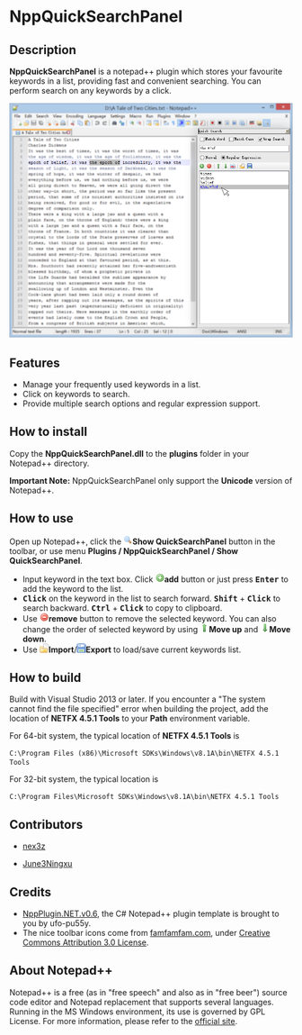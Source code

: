 # NppQuickSearchPanel

## Description

**NppQuickSearchPanel** is a notepad++ plugin which stores your favourite keywords in a list, providing fast and convenient searching. You can perform search on any keywords by a click.

![screenshot][1]


## Features

- Manage your frequently used keywords in a list. 
- Click on keywords to search.
- Provide multiple search options and regular expression support.


## How to install 

Copy the **NppQuickSearchPanel.dll** to the **plugins** folder in your Notepad++ directory.

**Important Note:** NppQuickSearchPanel only support the **Unicode** version of Notepad++.


## How to use

Open up Notepad++, click the ![pluginicon][2]**Show QuickSearchPanel** button in the toolbar, or use menu **Plugins / NppQuickSearchPanel / Show QuickSearchPanel**.

- Input keyword in the text box. Click ![add][3]**add** button or just press <kbd>**Enter**</kbd> to add the keyword to the list. 
- <kbd>**Click**</kbd> on the keyword in the list to search forward. <kbd>**Shift**</kbd> + <kbd>**Click**</kbd> to search backward. <kbd>**Ctrl**</kbd> + <kbd>**Click**</kbd> to copy to clipboard.
- Use ![remove][4]**remove** button to remove the selected keyword. You can also change the order of selected keyword by using ![moveup][5]**Move up** and ![movedown][6]**Move down**.
- Use ![import][7]**Import**/![export][8]**Export** to load/save current keywords list.


## How to build

Build with Visual Studio 2013 or later. If you encounter a "The system cannot find the file specified" error when building the project, add the location of **NETFX 4.5.1 Tools** to your **Path** environment variable. 

For 64-bit system, the typical location of **NETFX 4.5.1 Tools** is 
```
C:\Program Files (x86)\Microsoft SDKs\Windows\v8.1A\bin\NETFX 4.5.1 Tools
```

For 32-bit system, the typical location is 
```
C:\Program Files\Microsoft SDKs\Windows\v8.1A\bin\NETFX 4.5.1 Tools
```


## Contributors

- [nex3z](https://github.com/nex3z)

- [June3Ningxu](https://github.com/June3Ningxu)


## Credits

- [NppPlugin.NET.v0.6][9], the C# Notepad++ plugin template is brought to you by ufo-pu55y.
- The nice toolbar icons come from [famfamfam.com][10], under [Creative Commons Attribution 3.0 License][11].


## About Notepad++

Notepad++ is a free (as in "free speech" and also as in "free beer") source code editor and Notepad replacement that supports several languages. Running in the MS Windows environment, its use is governed by GPL License.
For more information, please refer to the [official site][12].


  [1]: images/screenshot.png
  [2]: images/icons/magnifier.png
  [3]: images/icons/add.png
  [4]: images/icons/delete.png
  [5]: images/icons/arrow_up.png
  [6]: images/icons/arrow_down.png
  [7]: images/icons/folder_page_white.png
  [8]: images/icons/disk.png
  [9]: http://sourceforge.net/projects/sourcecookifier/files/other%20plugins/
  [10]: http://www.famfamfam.com/    "famfamfam.com"
  [11]: http://creativecommons.org/licenses/by/2.5/    "Creative Commons Attribution 3.0 License"
  [12]: https://notepad-plus-plus.org/    "Notepad ++ Home"